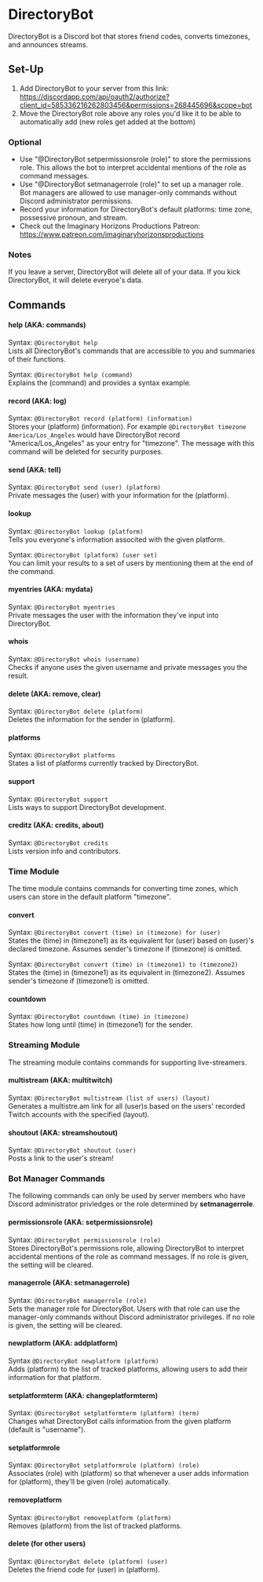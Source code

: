 # DirectoryBot
DirectoryBot is a Discord bot that stores friend codes, converts timezones, and announces streams.

## Set-Up
1. Add DirectoryBot to your server from this link: https://discordapp.com/api/oauth2/authorize?client_id=585336216262803456&permissions=268445696&scope=bot
2. Move the DirectoryBot role above any roles you'd like it to be able to automatically add (new roles get added at the bottom)

### Optional
* Use "@DirectoryBot setpermissionsrole (role)" to store the permissions role. This allows the bot to interpret accidental mentions of the role as command messages.
* Use "@DirectoryBot setmanagerrole (role)" to set up a manager role. Bot managers are allowed to use manager-only commands without Discord administrator permissions.
* Record your information for DirectoryBot's default platforms: time zone, possessive pronoun, and stream.
* Check out the Imaginary Horizons Productions Patreon: https://www.patreon.com/imaginaryhorizonsproductions

### Notes
If you leave a server, DirectoryBot will delete all of your data. If you kick DirectoryBot, it will delete everyoe's data.

## Commands
#### help (AKA: commands)
Syntax: `@DirectoryBot help`
\
Lists all DirectoryBot's commands that are accessible to you and summaries of their functions.

Syntax: `@DirectoryBot help (command)`
\
Explains the (command) and provides a syntax example.

#### record (AKA: log)
Syntax: `@DirectoryBot record (platform) (information)`
\
Stores your (platform) (information). For example `@DirectoryBot timezone America/Los_Angeles` would have DirectoryBot record "America/Los_Angeles" as your entry for "timezone". The message with this command will be deleted for security purposes.

#### send (AKA: tell)
Syntax: `@DirectoryBot send (user) (platform)`
\
Private messages the (user) with your information for the (platform).

#### lookup
Syntax: `@DirectoryBot lookup (platform)`
\
Tells you everyone's information associted with the given platform.

Syntax: `@DirectoryBot (platform) (user set)`
\
You can limit your results to a set of users by mentioning them at the end of the command.

#### myentries (AKA: mydata)
Syntax: `@DirectoryBot myentries`
\
Private messages the user with the information they've input into DirectoryBot.

#### whois
Syntax: `@DirectoryBot whois (username)`
\
Checks if anyone uses the given username and private messages you the result.

#### delete (AKA: remove, clear)
Syntax: `@DirectoryBot delete (platform)`
\
Deletes the information for the sender in (platform).

#### platforms
Syntax: `@DirectoryBot platforms`
\
States a list of platforms currently tracked by DirectoryBot.

#### support
Syntax: `@DirectoryBot support`
\
Lists ways to support DirectoryBot development.

#### creditz (AKA: credits, about)
Syntax: `@DirectoryBot credits`
\
Lists version info and contributors.

### Time Module
The time module contains commands for converting time zones, which users can store in the default platform "timezone".
#### convert
Syntax: `@DirectoryBot convert (time) in (timezone) for (user)`
\
States the (time) in (timezone1) as its equivalent for (user) based on (user)'s declared timezone. Assumes sender's timezone if (timezone) is omitted.

Syntax: `@DirectoryBot convert (time) in (timezone1) to (timezone2)`
\
States the (time) in (timezone1) as its equivalent in (timezone2). Assumes sender's timezone if (timezone1) is omitted.

#### countdown
Syntax: `@DirectoryBot countdown (time) in (timezone)`
\
States how long until (time) in (timezone1) for the sender.

### Streaming Module
The streaming module contains commands for supporting live-streamers.
#### multistream (AKA: multitwitch)
Syntax: `@DirectoryBot multistream (list of users) (layout)`
\
Generates a multistre.am link for all (user)s based on the users' recorded Twitch accounts with the specified (layout).

#### shoutout (AKA: streamshoutout)
Syntax: `@DirectoryBot shoutout (user)`
\
Posts a link to the user's stream!

### Bot Manager Commands
The following commands can only be used by server members who have Discord administrator privledges or the role determined by **setmanagerrole**.
#### permissionsrole (AKA: setpermissionsrole)
Syntax: `@DirectoryBot permissionsrole (role)`
\
Stores DirectoryBot's permissions role, allowing DirectoryBot to interpret accidental mentions of the role as command messages. If no role is given, the setting will be cleared.

#### managerrole (AKA: setmanagerrole)
Syntax: `@DirectoryBot managerrole (role)`
\
Sets the manager role for DirectoryBot. Users with that role can use the manager-only commands without Discord administrator privileges. If no role is given, the setting will be cleared.

#### newplatform (AKA: addplatform)
Syntax `@DirectoryBot newplatform (platform)`
\
Adds (platform) to the list of tracked platforms, allowing users to add their information for that platform.

#### setplatformterm (AKA: changeplatformterm)
Syntax: `@DirectoryBot setplatformterm (platform) (term)`
\
Changes what DirectoryBot calls information from the given platform (default is "username").

#### setplatformrole
Syntax: `@DirectoryBot setplatformrole (platform) (role)`
\
Associates (role) with (platform) so that whenever a user adds information for (platform), they'll be given (role) automatically.

#### removeplatform
Syntax: `@DirectoryBot removeplatform (platform)`
\
Removes (platform) from the list of tracked platforms.

#### delete (for other users)
Syntax: `@DirectoryBot delete (platform) (user)`
\
Deletes the friend code for (user) in (platform).
